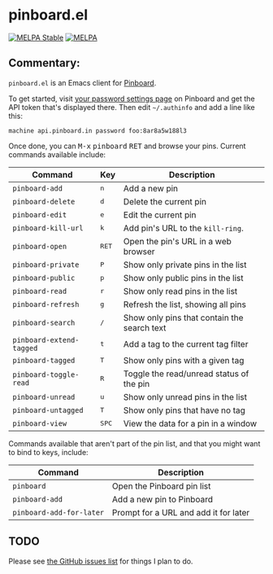 # pinboard.el

[![MELPA Stable](https://stable.melpa.org/packages/pinboard-badge.svg)](https://stable.melpa.org/#/pinboard)
[![MELPA](https://melpa.org/packages/pinboard-badge.svg)](https://melpa.org/#/pinboard)

## Commentary:

`pinboard.el` is an Emacs client for [Pinboard](https://pinboard.in/).

To get started, visit [your password settings
page](https://pinboard.in/settings/password) on Pinboard and get the API
token that's displayed there. Then edit `~/.authinfo` and add a line like
this:

```
machine api.pinboard.in password foo:8ar8a5w188l3
```

Once done, you can <kbd>M-x</kbd> <kbd>pinboard</kbd> <kbd>RET</kbd> and
browse your pins. Current commands available include:

| Command                  | Key            | Description                                 |
|--------------------------|----------------|---------------------------------------------|
| `pinboard-add`           | <kbd>n</kbd>   | Add a new pin                               |
| `pinboard-delete`        | <kbd>d</kbd>   | Delete the current pin                      |
| `pinboard-edit`          | <kbd>e</kbd>   | Edit the current pin                        |
| `pinboard-kill-url`      | <kbd>k</kbd>   | Add pin's URL to the `kill-ring`.           |
| `pinboard-open`          | <kbd>RET</kbd> | Open the pin's URL in a web browser         |
| `pinboard-private`       | <kbd>P</kbd>   | Show only private pins in the list          |
| `pinboard-public`        | <kbd>p</kbd>   | Show only public pins in the list           |
| `pinboard-read`          | <kbd>r</kbd>   | Show only read pins in the list             |
| `pinboard-refresh`       | <kbd>g</kbd>   | Refresh the list, showing all pins          |
| `pinboard-search`        | <kbd>/</kbd>   | Show only pins that contain the search text |
| `pinboard-extend-tagged` | <kbd>t</kbd>   | Add a tag to the current tag filter         |
| `pinboard-tagged`        | <kbd>T</kbd>   | Show only pins with a given tag             |
| `pinboard-toggle-read`   | <kbd>R</kbd>   | Toggle the read/unread status of the pin    |
| `pinboard-unread`        | <kbd>u</kbd>   | Show only unread pins in the list           |
| `pinboard-untagged`      | <kbd>T</kbd>   | Show only pins that have no tag             |
| `pinboard-view`          | <kbd>SPC</kbd> | View the data for a pin in a window         |

Commands available that aren't part of the pin list, and that you might want
to bind to keys, include:

| Command                  | Description                           |
| ------------------------ | ------------------------------------- |
| `pinboard`               | Open the Pinboard pin list            |
| `pinboard-add`           | Add a new pin to Pinboard             |
| `pinboard-add-for-later` | Prompt for a URL and add it for later |

## TODO

Please see [the GitHub issues
list](https://github.com/davep/pinboard.el/issues) for things I plan to do.

[//]: # (README.md ends here)
